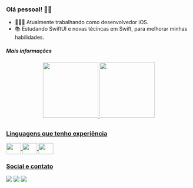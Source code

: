 ### Olá pessoal! 👋🏽

- 👨🏽‍💻 Atualmente trabalhando como desenvolvedor iOS.  
- 📚 Estudando SwiftUI e novas técincas em Swift, para melhorar minhas habilidades.
##### Mais informações   

<div align="center">
  <a href="https://github.com/victormendes1">
  <img height="150em" src="https://github-readme-stats.vercel.app/api?username=victormendes1&show_icons=true&theme=dark&include_all_commits=true&count_private=true"/>
  <img height="150em" src="https://github-readme-stats.vercel.app/api/top-langs/?username=victormendes1&layout=compact&langs_count=7&theme=dark"/>
    
   <a href="https://starchart.cc/{victor_mendes1}/.svg"/>
</div>
  
   ##
  
 ### Linguagens que tenho experiência
 
  <img align="center" height="30" width="40" src="https://cdn.jsdelivr.net/gh/devicons/devicon/icons/swift/swift-original.svg">
  <img align="center" height="30" width="40" src="https://cdn.jsdelivr.net/gh/devicons/devicon/icons/javascript/javascript-original.svg">
  <img align="center" height="30" width="40" src="https://cdn.jsdelivr.net/gh/devicons/devicon/icons/c/c-original.svg">
  
  
### Social e contato
  
<div> 
  <a href="https://instagram.com/victor_mendes1" target="_blank"><img src="https://img.shields.io/badge/-Instagram-%23E4405F?style=for-the-badge&logo=instagram&logoColor=white" target="_blank"></a>
  <a href = "mailto:victor_mendes1@icloud.com"><img src="https://img.shields.io/badge/-Gmail-%23333?style=for-the-badge&logo=gmail&logoColor=white" target="_blank"></a>
  <a href="https://www.linkedin.com/in/victor-mendes1/" target="_blank"><img src="https://img.shields.io/badge/-LinkedIn-%230077B5?style=for-the-badge&logo=linkedin&logoColor=white" target="_blank"></a> 
</div>
  
